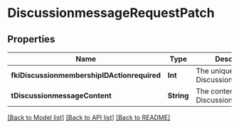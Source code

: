# DiscussionmessageRequestPatch

## Properties
Name | Type | Description | Notes
------------ | ------------- | ------------- | -------------
**fkiDiscussionmembershipIDActionrequired** | **Int** | The unique ID of the Discussionmembership | [optional] 
**tDiscussionmessageContent** | **String** | The content of the Discussionmessage | [optional] 

[[Back to Model list]](../README.md#documentation-for-models) [[Back to API list]](../README.md#documentation-for-api-endpoints) [[Back to README]](../README.md)


